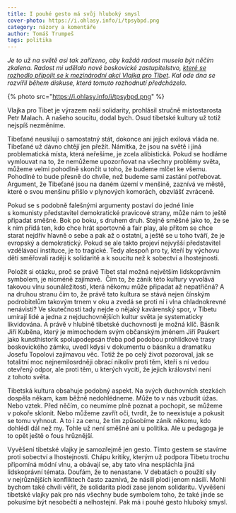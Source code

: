 ```yaml
---
title: I pouhé gesto má svůj hluboký smysl
cover-photo: https://i.ohlasy.info/i/tpsybpd.png
category: názory a komentáře
author: Tomáš Trumpeš
tags: politika
---
```


*Je to už na světě asi tak zařízeno, aby každá radost musela být něčím zkalena. Radost mi udělalo nové boskovické zastupitelstvo, [které se rozhodlo připojit se k mezinárodní akci Vlajka pro Tibet](/clanky/2015/02/vlajka-pro-tibet.html). Kal ode dna se rozvířil během diskuse, která tomuto rozhodnutí předcházela.*

{% photo src="https://i.ohlasy.info/i/tpsybpd.png" %}

Vlajka pro Tibet je výrazem naší solidarity, prohlásil stručně místostarosta Petr Malach. A našeho soucitu, dodal bych. Osud tibetské kultury už totiž nejspíš nezměníme. 

Tibeťané neusilují o samostatný stát, dokonce ani jejich exilová vláda ne. Tibeťané už dávno chtějí jen přežít. Námitka, že jsou na světě i jiná problematická místa, která neřešíme, je zcela alibistická. Pokud se hodláme vymlouvat na to, že nemůžeme upozorňovat na všechny problémy světa, můžeme velmi pohodlně skončit u toho, že budeme mlčet ke všemu. Pohodlné to bude přesně do chvíle, než budeme sami zastání potřebovat. Argument, že Tibeťané jsou na daném území v menšině, zaznívá ve městě, které o svou menšinu přišlo v plynových komorách, obzvlášť zvráceně. 

Pokud se s podobně falešnými argumenty postaví do jedné linie s komunisty představitel demokratické pravicové strany, může nám to ještě připadat směšné. Bok po boku, s druhem druh. Stejně směšné jako to, že se k nim přidá ten, kdo chce hrát sportovně a fair play, ale přitom se chce starat nejdřív hlavně o sebe a pak až o ostatní, a ještě se u toho tváří, že je evropský a demokratický. Pokud se ale takto projeví nejvyšší představitel vzdělávací instituce, je to tragické. Tedy alespoň pro ty, kteří by výchovu dětí směřovali raději k solidaritě a k soucitu než k sobectví a lhostejnosti.

Položit si otázku, proč se právě Tibet stal možná největším lidskoprávním symbolem, je nicméně zajímavé.  Čím to, že zánik této kultury vyvolává takovou vlnu sounáležitosti, která někomu může připadat až nepatřičná? A na druhou stranu čím to, že právě tato kultura se stává nejen čínským podrobitelům takovým trnem v oku a zvedá se proti ní i vlna chladnokrevné nenávisti? 
Ve skutečnosti tady nejde o nějaký kavárenský spor, v Tibetu umírají lidé a jedna z nejduchovnějších kultur světa je systematicky likvidována. A právě v hlubině tibetské duchovnosti je možná klíč. Básník Jiří Kuběna, který je mimochodem svým občanským jménem Jiří Paukert jako kunsthistorik spolupodepsán třeba pod podobou prohlídkové trasy boskovického zámku, uvedl kdysi v dokumentu o básníku a dramatiku Josefu Topolovi zajímavou věc. Totiž že po celý život pozoroval, jak se totalitní moc nejnemilosrdněji obrací nikoliv proti těm, kteří s ní vedou otevřený odpor, ale proti těm, u kterých vycítí, že jejich království není z tohoto světa. 

Tibetská kultura obsahuje podobný aspekt. Na svých duchovních stezkách dospěla někam, kam běžně nedohlédneme. Může to v nás vzbudit úžas. Nebo vztek. Před něčím, co neumíme plně poznat a pochopit, se můžeme v pokoře sklonit. Nebo můžeme zavřít oči, tvrdit, že to neexistuje a pokusit se tomu vyhnout. A to i za cenu, že tím způsobíme zánik někomu, kdo dohlédl dál než my. Tohle už není směšné ani u politika. Ale u pedagoga je to opět ještě o fous hrůznější.

Vyvěšení tibetské vlajky je samozřejmě jen gesto. Tímto gestem se stavíme proti sobectví a lhostejnosti. Chápu kritiky, kterým už podpora Tibetu trochu připomíná módní vlnu, a obávají se, aby tato vlna nespláchla jiná lidskoprávní témata. Doufám, že to nenastane. V debatách o použití síly v nejrůznějších konfliktech často zaznívá, že násilí plodí jenom násilí. Mohli bychom také chvíli věřit, že solidarita plodí zase jenom solidaritu. Vyvěšení tibetské vlajky pak pro nás všechny bude symbolem toho, že také jinde se pokusíme být nesobečtí a nelhostejní. Pak má i pouhé gesto hluboký smysl.
